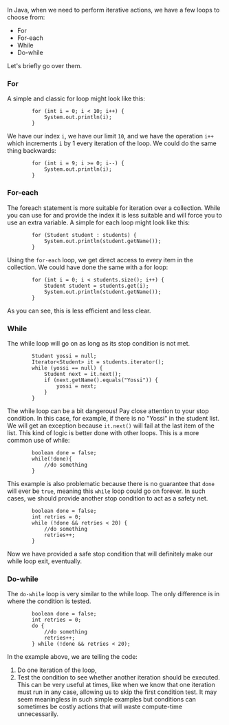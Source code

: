 In Java, when we need to perform iterative actions, we have a few loops to choose from:
- For
- For-each
- While
- Do-while

Let's briefly go over them.

### For
A simple and classic for loop might look like this:
```
        for (int i = 0; i < 10; i++) {
            System.out.println(i);
        }
```
We have our index `i`, we have our limit `10`, and we have the operation `i++` which increments `i` by 1 every iteration of the loop.
We could do the same thing backwards:
```
        for (int i = 9; i >= 0; i--) {
            System.out.println(i);
        }
```

### For-each
The foreach statement is more suitable for iteration over a collection.
While you can use for and provide the index it is less suitable and will force you to use an extra variable.
A simple for each loop might look like this:
```
        for (Student student : students) {
            System.out.println(student.getName());
        }
```
Using the `for-each` loop, we get direct access to every item in the collection.
We could have done the same with a for loop:
```
        for (int i = 0; i < students.size(); i++) {
            Student student = students.get(i);
            System.out.println(student.getName());
        }
```
As you can see, this is less efficient and less clear.

### While
The while loop will go on as long as its stop condition is not met.
```
        Student yossi = null;
        Iterator<Student> it = students.iterator();
        while (yossi == null) {
            Student next = it.next();
            if (next.getName().equals("Yossi")) {
                yossi = next;
            }
        }
```
The while loop can be a bit dangerous!
Pay close attention to your stop condition.
In this case, for example, if there is no "Yossi" in the student list.
We will get an exception because `it.next()` will fail at the last item of the list.
This kind of logic is better done with other loops.
This is a more common use of while:
```
        boolean done = false;
        while(!done){
            //do something
        }
```
This example is also problematic because there is no guarantee that `done` will ever be `true`, meaning this `while` loop could go on forever.
In such cases, we should provide another stop condition to act as a safety net.
```
        boolean done = false;
        int retries = 0;
        while (!done && retries < 20) {
            //do something
            retries++;
        }
```
Now we have provided a safe stop condition that will definitely make our while loop exit, eventually.

### Do-while
The `do-while` loop is very similar to the while loop.
The only difference is in where the condition is tested.
```
        boolean done = false;
        int retries = 0;
        do {
            //do something
            retries++;
        } while (!done && retries < 20);
```
In the example above, we are telling the code:
1. Do one iteration of the loop,
2. Test the condition to see whether another iteration should be executed.
This can be very useful at times, like when we know that one iteration must run in any case, allowing us to skip the first condition test.
It may seem meaningless in such simple examples but conditions can sometimes be costly actions that will waste compute-time unnecessarily.